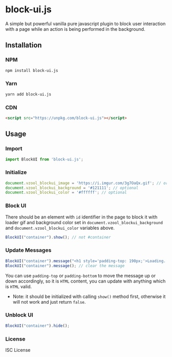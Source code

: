 # block-ui.js

A simple but powerful vanilla pure javascript plugin to block user interaction with a page while an action is being performed in the background.

## Installation

### NPM

```bash
npm install block-ui.js
```

### Yarn

```bash
yarn add block-ui.js
```

### CDN

```html
<script src="https://unpkg.com/block-ui.js"></script>
```

## Usage

### Import

```javascript
import BlockUI from 'block-ui.js';
```

### Initialize

```javascript
document.vzool_blockui_image = 'https://i.imgur.com/3g7OaQx.gif'; // or local file like loader.gif
document.vzool_blockui_background = '#121111'; // optional
document.vzool_blockui_color = '#ffffff'; // optional
```

### Block UI

There should be an element with `id` identifier in the page to block it with loader gif and background color set in `document.vzool_blockui_background` and `document.vzool_blockui_color` variables above.

```javascript
BlockUI("container").show(); // not #container
```

### Update Messages


```javascript
BlockUI("container").message("<h1 style='padding-top: 190px;'>Loading...</h1>"); // set message
BlockUI("container").message(); // clear the message
```

You can use `padding-top` or `padding-bottom` to move the message up or down accordingly, so it is `HTML` content, you can update with anything which is `HTML` valid.

* Note: it should be initialized with calling `show()` method first, otherwise it will not work and just return `false`.

### Unblock UI

```javascript
BlockUI("container").hide();
```

### License

ISC License